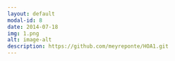 ```yaml
---
layout: default
modal-id: 8
date: 2014-07-18
img: 1.png
alt: image-alt
description: https://github.com/meyreponte/HOA1.git
---
```

